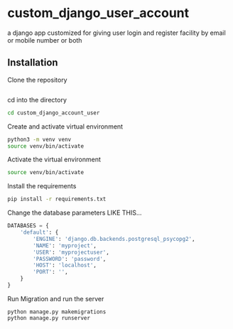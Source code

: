 # custom_django_user_account
a django app customized for giving user login and register facility by email or mobile number or both

## Installation

Clone the repository
```bash

```

cd into the directory
```bash
cd custom_django_account_user
```

Create and activate virtual environment
```bash
python3 -m venv venv
source venv/bin/activate
```

Activate the virtual environment
```bash
source venv/bin/activate
```

Install the requirements
```bash
pip install -r requirements.txt
```

Change the database parameters LIKE THIS... 
```python
DATABASES = {
    'default': {
        'ENGINE': 'django.db.backends.postgresql_psycopg2',
        'NAME': 'myproject',
        'USER': 'myprojectuser',
        'PASSWORD': 'password',
        'HOST': 'localhost',
        'PORT': '',
    }
}
```

Run Migration and run the server
```
python manage.py makemigrations
python manage.py runserver
```
